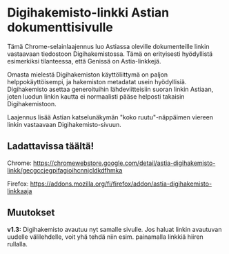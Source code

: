 # Digihakemisto-linkki Astian dokumenttisivulle

Tämä Chrome-selainlaajennus luo Astiassa oleville dokumenteille linkin vastaavaan tiedostoon Digihakemistossa.
Tämä on erityisesti hyödyllistä esimerkiksi tilanteessa, että Genissä on Astia-linkkejä.

Omasta mielestä Digihakemiston käyttöliittymä on paljon helppokäyttöisempi, ja hakemiston metadatat usein hyödyllisiä.
Digihakemisto asettaa generoituihin lähdeviitteisiin suoran linkin Astiaan, joten luodun linkin kautta ei normaalisti pääse helposti takaisin Digihakemistoon.

Laajennus lisää Astian katselunäkymän "koko ruutu"-näppäimen viereen linkin vastaavaan Digihakemisto-sivuun.

## Ladattavissa täältä!
Chrome: https://chromewebstore.google.com/detail/astia-digihakemisto-linkk/gecgccjegpifagioihcnnjcldkdfhmka

Firefox: https://addons.mozilla.org/fi/firefox/addon/astia-digihakemisto-linkkaaja

## Muutokset</h3>
**v1.3:** Digihakemisto avautuu nyt samalle sivulle. Jos haluat linkin avautuvan uudelle välilehdelle, voit yhä tehdä niin esim. painamalla linkkiä hiiren rullalla.
